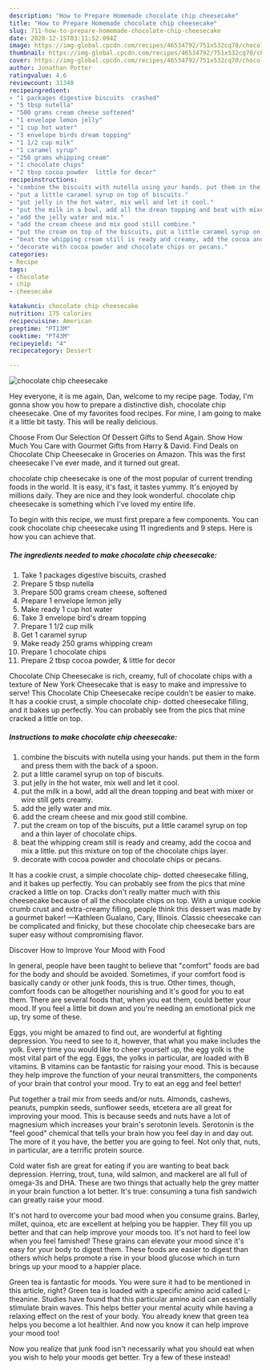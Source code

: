 ```yaml
---
description: "How to Prepare Homemade chocolate chip cheesecake"
title: "How to Prepare Homemade chocolate chip cheesecake"
slug: 711-how-to-prepare-homemade-chocolate-chip-cheesecake
date: 2020-12-15T03:11:52.094Z
image: https://img-global.cpcdn.com/recipes/46534792/751x532cq70/chocolate-chip-cheesecake-recipe-main-photo.jpg
thumbnail: https://img-global.cpcdn.com/recipes/46534792/751x532cq70/chocolate-chip-cheesecake-recipe-main-photo.jpg
cover: https://img-global.cpcdn.com/recipes/46534792/751x532cq70/chocolate-chip-cheesecake-recipe-main-photo.jpg
author: Jonathan Potter
ratingvalue: 4.6
reviewcount: 31340
recipeingredient:
- "1 packages digestive biscuits  crashed"
- "5 tbsp nutella"
- "500 grams cream cheese softened"
- "1 envelope lemon jelly"
- "1 cup hot water"
- "3 envelope birds dream topping"
- "1 1/2 cup milk"
- "1 caramel syrup"
- "250 grams whipping cream"
- "1 chocolate chips"
- "2 tbsp cocoa powder  little for decor"
recipeinstructions:
- "combine the biscuits with nutella using your hands. put them in the form and press them with the back of a spoon."
- "put a little caramel syrup on top of biscuits."
- "put jelly in the hot water, mix well and let it cool."
- "put the milk in a bowl, add all the drean topping and beat with mixer or wire still gets creamy."
- "add the jelly water and mix."
- "add the cream cheese and mix good still combine."
- "put the cream on top of the biscuits, put a little caramel syrup on top and a thin layer of chocolate chips."
- "beat the whipping cream still is ready and creamy, add the cocoa and mix a little. put this mixture on top of the chocolate chips layer."
- "decorate with cocoa powder and chocolate chips or pecans."
categories:
- Recipe
tags:
- chocolate
- chip
- cheesecake

katakunci: chocolate chip cheesecake 
nutrition: 175 calories
recipecuisine: American
preptime: "PT13M"
cooktime: "PT43M"
recipeyield: "4"
recipecategory: Dessert

---
```



![chocolate chip cheesecake](https://img-global.cpcdn.com/recipes/46534792/751x532cq70/chocolate-chip-cheesecake-recipe-main-photo.jpg)

Hey everyone, it is me again, Dan, welcome to my recipe page. Today, I'm gonna show you how to prepare a distinctive dish, chocolate chip cheesecake. One of my favorites food recipes. For mine, I am going to make it a little bit tasty. This will be really delicious.

Choose From Our Selection Of Dessert Gifts to Send Again. Show How Much You Care with Gourmet Gifts from Harry &amp; David. Find Deals on Chocolate Chip Cheesecake in Groceries on Amazon. This was the first cheesecake I&#39;ve ever made, and it turned out great.

chocolate chip cheesecake is one of the most popular of current trending foods in the world. It is easy, it's fast, it tastes yummy. It's enjoyed by millions daily. They are nice and they look wonderful. chocolate chip cheesecake is something which I've loved my entire life.


To begin with this recipe, we must first prepare a few components. You can cook chocolate chip cheesecake using 11 ingredients and 9 steps. Here is how you can achieve that.

<!--inarticleads1-->

##### The ingredients needed to make chocolate chip cheesecake:

1. Take 1 packages digestive biscuits,  crashed
1. Prepare 5 tbsp nutella
1. Prepare 500 grams cream cheese, softened
1. Prepare 1 envelope lemon jelly
1. Make ready 1 cup hot water
1. Take 3 envelope bird&#39;s dream topping
1. Prepare 1 1/2 cup milk
1. Get 1 caramel syrup
1. Make ready 250 grams whipping cream
1. Prepare 1 chocolate chips
1. Prepare 2 tbsp cocoa powder, &amp; little for decor


Chocolate Chip Cheesecake is rich, creamy, full of chocolate chips with a texture of New York Cheesecake that is easy to make and impressive to serve! This Chocolate Chip Cheesecake recipe couldn&#39;t be easier to make. It has a cookie crust, a simple chocolate chip- dotted cheesecake filling, and it bakes up perfectly. You can probably see from the pics that mine cracked a little on top. 

<!--inarticleads2-->

##### Instructions to make chocolate chip cheesecake:

1. combine the biscuits with nutella using your hands. put them in the form and press them with the back of a spoon.
1. put a little caramel syrup on top of biscuits.
1. put jelly in the hot water, mix well and let it cool.
1. put the milk in a bowl, add all the drean topping and beat with mixer or wire still gets creamy.
1. add the jelly water and mix.
1. add the cream cheese and mix good still combine.
1. put the cream on top of the biscuits, put a little caramel syrup on top and a thin layer of chocolate chips.
1. beat the whipping cream still is ready and creamy, add the cocoa and mix a little. put this mixture on top of the chocolate chips layer.
1. decorate with cocoa powder and chocolate chips or pecans.


It has a cookie crust, a simple chocolate chip- dotted cheesecake filling, and it bakes up perfectly. You can probably see from the pics that mine cracked a little on top. Cracks don&#39;t really matter much with this cheesecake because of all the chocolate chips on top. With a unique cookie crumb crust and extra-creamy filling, people think this dessert was made by a gourmet baker! —Kathleen Gualano, Cary, Illinois. Classic cheesecake can be complicated and finicky, but these chocolate chip cheesecake bars are super easy without compromising flavor. 

Discover How to Improve Your Mood with Food


In general, people have been taught to believe that "comfort" foods are bad for the body and should be avoided. Sometimes, if your comfort food is basically candy or other junk foods, this is true. Other times, though, comfort foods can be altogether nourishing and it's good for you to eat them. There are several foods that, when you eat them, could better your mood. If you feel a little bit down and you're needing an emotional pick me up, try some of these.

Eggs, you might be amazed to find out, are wonderful at fighting depression. You need to see to it, however, that what you make includes the yolk. Every time you would like to cheer yourself up, the egg yolk is the most vital part of the egg. Eggs, the yolks in particular, are loaded with B vitamins. B vitamins can be fantastic for raising your mood. This is because they help improve the function of your neural transmitters, the components of your brain that control your mood. Try to eat an egg and feel better!

Put together a trail mix from seeds and/or nuts. Almonds, cashews, peanuts, pumpkin seeds, sunflower seeds, etcetera are all great for improving your mood. This is because seeds and nuts have a lot of magnesium which increases your brain's serotonin levels. Serotonin is the "feel good" chemical that tells your brain how you feel day in and day out. The more of it you have, the better you are going to feel. Not only that, nuts, in particular, are a terrific protein source.

Cold water fish are great for eating if you are wanting to beat back depression. Herring, trout, tuna, wild salmon, and mackerel are all full of omega-3s and DHA. These are two things that actually help the grey matter in your brain function a lot better. It's true: consuming a tuna fish sandwich can greatly raise your mood. 

It's not hard to overcome your bad mood when you consume grains. Barley, millet, quinoa, etc are excellent at helping you be happier. They fill you up better and that can help improve your moods too. It's not hard to feel low when you feel famished! These grains can elevate your mood since it's easy for your body to digest them. These foods are easier to digest than others which helps promote a rise in your blood glucose which in turn brings up your mood to a happier place.

Green tea is fantastic for moods. You were sure it had to be mentioned in this article, right? Green tea is loaded with a specific amino acid called L-theanine. Studies have found that this particular amino acid can essentially stimulate brain waves. This helps better your mental acuity while having a relaxing effect on the rest of your body. You already knew that green tea helps you become a lot healthier. And now you know it can help improve your mood too!

Now you realize that junk food isn't necessarily what you should eat when you wish to help your moods get better. Try a few of these instead!

